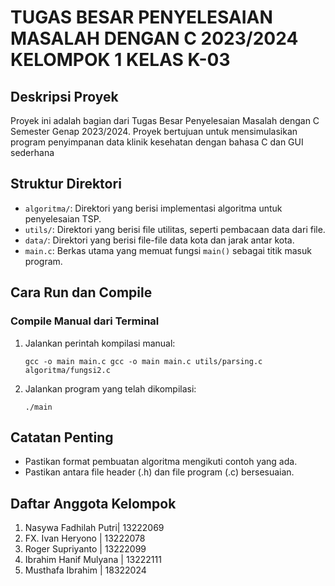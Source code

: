 # TUGAS BESAR PENYELESAIAN MASALAH DENGAN C 2023/2024 KELOMPOK 1 KELAS K-03

## Deskripsi Proyek
Proyek ini adalah bagian dari Tugas Besar Penyelesaian Masalah dengan C Semester Genap 2023/2024. Proyek bertujuan untuk mensimulasikan program penyimpanan data klinik kesehatan dengan bahasa C dan GUI sederhana

## Struktur Direktori
- `algoritma/`: Direktori yang berisi implementasi algoritma untuk penyelesaian TSP.
- `utils/`: Direktori yang berisi file utilitas, seperti pembacaan data dari file.
- `data/`: Direktori yang berisi file-file data kota dan jarak antar kota.
- `main.c`: Berkas utama yang memuat fungsi `main()` sebagai titik masuk program.

## Cara Run dan Compile
### Compile Manual dari Terminal
1. Jalankan perintah kompilasi manual:
   ```
   gcc -o main main.c gcc -o main main.c utils/parsing.c algoritma/fungsi2.c
   ```
2. Jalankan program yang telah dikompilasi:
   ```
   ./main
   ```

## Catatan Penting
- Pastikan format pembuatan algoritma mengikuti contoh yang ada.
- Pastikan antara file header (.h) dan file program (.c) bersesuaian.

## Daftar Anggota Kelompok
1. Nasywa Fadhilah Putri| 13222069
2. FX. Ivan Heryono | 13222078
3. Roger Supriyanto | 13222099
4. Ibrahim Hanif Mulyana | 13222111
5. Musthafa Ibrahim | 18322024 
